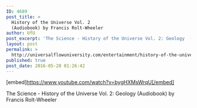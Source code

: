 ```yaml
---
ID: 4689
post_title: >
  History of the Universe Vol. 2
  (Audiobook) by Francis Rolt-Wheeler
author: UfU
post_excerpt: 'The Science - History of the Universe Vol. 2: Geology  (Audiobook) by Francis Rolt-Wheeler'
layout: post
permalink: >
  http://universalflowuniversity.com/entertainment/history-of-the-universe-vol-2-audiobook-by-francis-rolt-wheeler/
published: true
post_date: 2016-05-20 01:26:42
---
```

[embed]https://www.youtube.com/watch?v=bygHXMsWrqU[/embed]<br>
<p>The Science - History of the Universe Vol. 2: Geology  (Audiobook) by Francis Rolt-Wheeler</p>